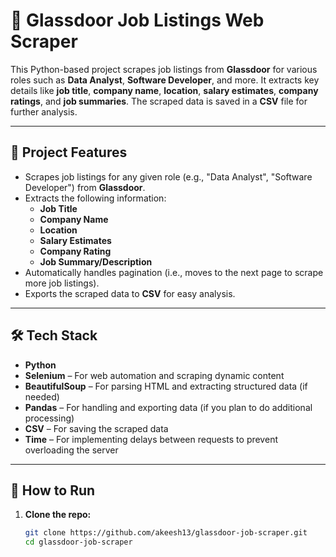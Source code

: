 # 💼 Glassdoor Job Listings Web Scraper

This Python-based project scrapes job listings from **Glassdoor** for various roles such as **Data Analyst**, **Software Developer**, and more. It extracts key details like **job title**, **company name**, **location**, **salary estimates**, **company ratings**, and **job summaries**. The scraped data is saved in a **CSV** file for further analysis.

---

## 📌 Project Features

- Scrapes job listings for any given role (e.g., "Data Analyst", "Software Developer") from **Glassdoor**.
- Extracts the following information:
  - **Job Title**
  - **Company Name**
  - **Location**
  - **Salary Estimates**
  - **Company Rating**
  - **Job Summary/Description**
- Automatically handles pagination (i.e., moves to the next page to scrape more job listings).
- Exports the scraped data to **CSV** for easy analysis.

---

## 🛠️ Tech Stack

- **Python**
- **Selenium** – For web automation and scraping dynamic content
- **BeautifulSoup** – For parsing HTML and extracting structured data (if needed)
- **Pandas** – For handling and exporting data (if you plan to do additional processing)
- **CSV** – For saving the scraped data
- **Time** – For implementing delays between requests to prevent overloading the server

---

## 🚀 How to Run

1. **Clone the repo:**
   ```bash
   git clone https://github.com/akeesh13/glassdoor-job-scraper.git
   cd glassdoor-job-scraper
